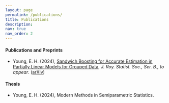 ```yaml
---
layout: page
permalink: /publications/
title: Publications
description: 
nav: true
nav_order: 2
---
```


#### Publications and Preprints

- Young, E. H. (2024), [Sandwich Boosting for Accurate Estimation in Partially Linear Models for Grouped Data](https://academic.oup.com/jrsssb/advance-article/doi/10.1093/jrsssb/qkae032/7667645), *J. Roy. Statist. Soc., Ser. B., to appear*. ([arXiv](https://arxiv.org/abs/2307.11401))

#### Thesis
- Young, E. H. (2024), Modern Methods in Semiparametric Statistics.
